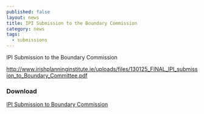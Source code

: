 ```yaml
---
published: false
layout: news
title: IPI Submission to the Boundary Commission
category: news
tags: 
  - submissions
---
```


IPI Submission to the Boundary Commission

http://www.irishplanninginstitute.ie/uploads/files/130125_FINAL_IPI_submission_to_Boundary_Committee.pdf

### Download
[IPI Submission to Boundary Commission](http://www.irishplanninginstitute.ie/uploads/files/130125_FINAL_IPI_submission_to_Boundary_Committee.pdf)
